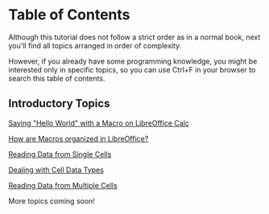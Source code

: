 # Table of Contents

Although this tutorial does not follow a strict order as in a normal book, next you'll find all topics arranged in order of complexity.

However, if you already have some programming knowledge, you might be interested only in specific topics, so you can use Ctrl+F in your browser to search this table of contents.

## Introductory Topics

[Saying "Hello World" with a Macro on LibreOffice Calc](./topics/Hello_World.md)

[How are Macros organized in LibreOffice?](./topics/Macro_Organization.md)

[Reading Data from Single Cells](./topics/Reading_Data_Single_Cell.md)

[Dealing with Cell Data Types](./topics/Cell_Types.md)

[Reading Data from Multiple Cells](./topics/Reading_Data_Multiple_Cells.md)

More topics coming soon!
